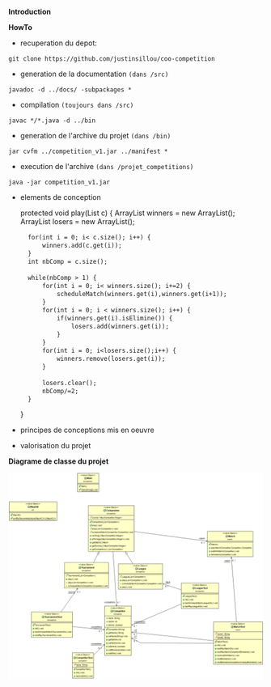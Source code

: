 **Introduction**

**HowTo**

- recuperation du depot:

```console
git clone https://github.com/justinsillou/coo-competition
```

- generation de la documentation `(dans /src)`

```console
javadoc -d ../docs/ -subpackages *
```

- compilation `(toujours dans /src)`

```console
javac */*.java -d ../bin
```

- generation de l'archive du projet `(dans /bin)`

```console
jar cvfm ../competition_v1.jar ../manifest *
```

- execution de l'archive `(dans /projet_competitions)`

```console
java -jar competition_v1.jar
```

- elements de conception

	protected void play(List<Competitor> c) {
		ArrayList<Competitor> winners = new ArrayList<Competitor>();
		ArrayList<Competitor> losers = new ArrayList<Competitor>();

		for(int i = 0; i< c.size(); i++) {
			winners.add(c.get(i));
		}
		int nbComp = c.size();

		while(nbComp > 1) {
			for(int i = 0; i< winners.size(); i+=2) {
				scheduleMatch(winners.get(i),winners.get(i+1));				
			}
			for(int i = 0; i < winners.size(); i++) {
				if(winners.get(i).isElimine()) {
					losers.add(winners.get(i));
				}
			}
			for(int i = 0; i<losers.size();i++) {
				winners.remove(losers.get(i));
			}

			losers.clear();
			nbComp/=2;
		}
	}

- principes de conceptions mis en oeuvre

- valorisation du projet

**Diagrame de classe du projet**

![DiagrammeUML](diagUML.png)
